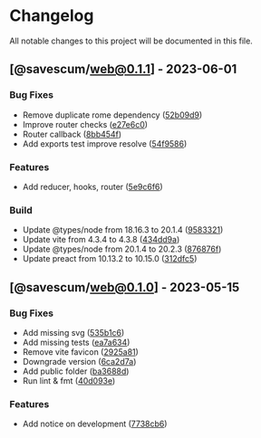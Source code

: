 # Changelog

All notable changes to this project will be documented in this file.

## [@savescum/web@0.1.1] - 2023-06-01

      
### Bug Fixes

- Remove duplicate rome dependency ([52b09d9](52b09d90a21652f7f8ab55b5b681f5d618b56562))          
- Improve router checks ([e27e6c0](e27e6c0a9ef6f276e6d29a7f05eb40cec586c477))          
- Router callback ([8bb454f](8bb454fd229422eb7266582e70290d72341b316b))          
- Add exports test improve resolve ([54f9586](54f95866b451b935b76e090649b1f82508ab80e3))          

### Features

- Add reducer, hooks, router ([5e9c6f6](5e9c6f6f294af855f6448d40b2d8bef1e438b625))          

### Build

- Update @types/node from 18.16.3 to 20.1.4 ([9583321](95833211147b7ed3a0e59443acfb0e62036eb50e))          
- Update vite from 4.3.4 to 4.3.8 ([434dd9a](434dd9a649edb99b786eeae2c718cda43b6fd9d8))          
- Update @types/node from 20.1.4 to 20.2.3 ([876876f](876876ff821efbc34965d0408b4e1e6a67d4d3c1))          
- Update preact from 10.13.2 to 10.15.0 ([312dfc5](312dfc5868fc69667c9602fb4478491f954d8534))          


## [@savescum/web@0.1.0] - 2023-05-15

      
### Bug Fixes

- Add missing svg ([535b1c6](535b1c601c69181cdecb5b9edf063ddb94eea785))          
- Add missing tests ([ea7a634](ea7a634638abeefe7e379144e2ad02013c55aed3))          
- Remove vite favicon ([2925a81](2925a81b77f7cda2a5c8fd38f200b37f99f97c51))          
- Downgrade version ([6ca2d7a](6ca2d7a7d9fc00b18023c86e62c9cd0c3dbff3f8))          
- Add public folder ([ba3688d](ba3688d3d89198cce8b246d81fa8c0e34aba7ed3))          
- Run lint & fmt ([40d093e](40d093ef98ca1892e8ef09b663b13d14d889e536))          

### Features

- Add notice on development ([7738cb6](7738cb6446ee2f2597bb408aa1b1079f500b39d0))          
<!-- generated by sparkee -->
